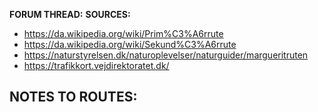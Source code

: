 ﻿**FORUM THREAD:**
**SOURCES:**
- https://da.wikipedia.org/wiki/Prim%C3%A6rrute
- https://da.wikipedia.org/wiki/Sekund%C3%A6rrute
- https://naturstyrelsen.dk/naturoplevelser/naturguider/margueritruten
- https://trafikkort.vejdirektoratet.dk/


**NOTES TO ROUTES:**
- 
